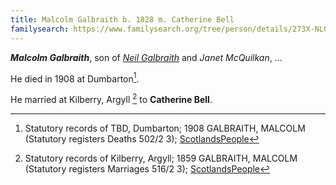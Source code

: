 ```yaml
---
title: Malcolm Galbraith b. 1828 m. Catherine Bell
familysearch: https://www.familysearch.org/tree/person/details/273X-NLG
---
```

***Malcolm Galbraith***, son of *[Neil Galbraith](galbraith-neil-1797-mcquilkan.md)* and *Janet McQuilkan*, ...

He died in 1908 at Dumbarton[^death].

He married at Kilberry, Argyll [^marriage] to **Catherine Bell**.

[^marriage]: Statutory records of Kilberry, Argyll; 1859 GALBRAITH, MALCOLM (Statutory registers Marriages 516/2 3); [ScotlandsPeople](https://www.scotlandspeople.gov.uk/view-image/nrs_stat_marriages/1513908)

[^death]: Statutory records of TBD, Dumbarton; 1908 GALBRAITH, MALCOLM (Statutory registers Deaths 502/2 3); [ScotlandsPeople](https://www.scotlandspeople.gov.uk/view-image/nrs_stat_deaths/6074476)
